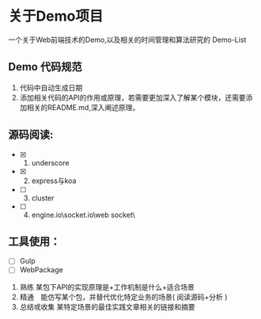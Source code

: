 # 关于Demo项目
一个关于Web前端技术的Demo,以及相关的时间管理和算法研究的 Demo-List

## Demo 代码规范
1. 代码中自动生成日期
2. 添加相关代码的API的作用或原理，若需要更加深入了解某个模块，还需要添加相关的README.md,深入阐述原理。

## 源码阅读:
-  [x] 1. underscore
-  [x] 2. express与koa
-  [ ] 3. cluster
-  [ ] 4. engine.io\socket.io\web socket\

## 工具使用：
-  [ ] Gulp
-  [ ] WebPackage

>
1. 熟练  某包下API的实现原理是+工作机制是什么+适合场景
2. 精通　能仿写某个包，并替代优化特定业务的场景( 阅读源码+分析 )
3. 总结戓收集 某特定场景的最佳实践文章相关的链接和摘要
